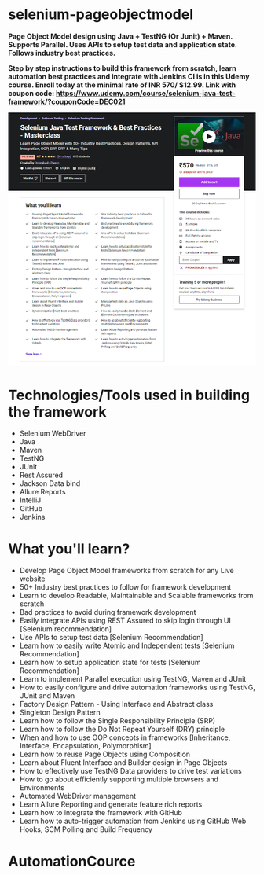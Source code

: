 # selenium-pageobjectmodel
**Page Object Model design using Java + TestNG (Or Junit) + Maven. Supports Parallel. Uses APIs to setup test data and application state. Follows industry best practices.**

**Step by step instructions to build this framework from scratch, learn automation best practices and integrate with Jenkins CI is in this Udemy course.
Enroll today at the minimal rate of INR 570/ $12.99.
Link with coupon code: https://www.udemy.com/course/selenium-java-test-framework/?couponCode=DEC021**

![Udemy_Landing_Page](/CourseLandingPage.PNG)

Technologies/Tools used in building the framework
=================================================
- Selenium WebDriver
- Java
- Maven
- TestNG
- JUnit
- Rest Assured
- Jackson Data bind
- Allure Reports
- IntelliJ
- GitHub
- Jenkins

What you'll learn?
==================
- Develop Page Object Model frameworks from scratch for any Live website
- 50+ Industry best practices to follow for framework development
- Learn to develop Readable, Maintainable and Scalable frameworks from scratch
- Bad practices to avoid during framework development
- Easily integrate APIs using REST Assured to skip login through UI [Selenium recommendation]
- Use APIs to setup test data [Selenium Recommendation]
- Learn how to easily write Atomic and Independent tests [Selenium Recommendation]
- Learn how to setup application state for tests [Selenium Recommendation]
- Learn to implement Parallel execution using TestNG, Maven and JUnit
- How to easily configure and drive automation frameworks using TestNG, JUnit and Maven
- Factory Design Pattern - Using Interface and Abstract class
- Singleton Design Pattern
- Learn how to follow the Single Responsibility Principle (SRP)
- Learn how to follow the Do Not Repeat Yourself (DRY) principle
- When and how to use OOP concepts in frameworks [Inheritance, Interface, Encapsulation, Polymorphism]
- Learn how to reuse Page Objects using Composition
- Learn about Fluent Interface and Builder design in Page Objects
- How to effectively use TestNG Data providers to drive test variations
- How to go about efficiently supporting multiple browsers and Environments
- Automated WebDriver management
- Learn Allure Reporting and generate feature rich reports
- Learn how to integrate the framework with GitHub
- Learn how to auto-trigger automation from Jenkins using GitHub Web Hooks, SCM Polling and Build Frequency
# AutomationCource
